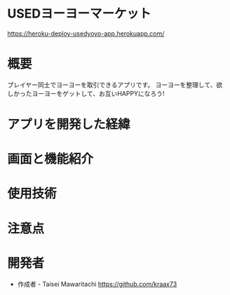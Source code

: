 # USEDヨーヨーマーケット
https://heroku-deploy-usedyoyo-app.herokuapp.com/

# 概要
プレイヤー同士でヨーヨーを取引できるアプリです。
ヨーヨーを整理して、欲しかったヨーヨーをゲットして、お互いHAPPYになろう!

# アプリを開発した経緯

# 画面と機能紹介

# 使用技術   

# 注意点
 
# 開発者
 
* 作成者 - Taisei Mawaritachi https://github.com/kraax73

 
 
